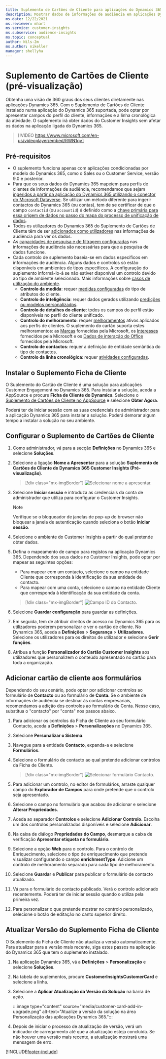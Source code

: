```yaml
---
title: Suplemento de Cartões de Cliente para aplicações do Dynamics 365 (contém vídeo)
description: Mostrar dados de informações de audiência em aplicações Dynamics 365 com este suplemento.
ms.date: 12/22/2021
ms.reviewer: mhart
ms.service: customer-insights
ms.subservice: audience-insights
ms.topic: conceptual
author: Nils-2m
ms.author: nikeller
manager: shellyha
---
```


# <a name="customer-card-add-in-preview"></a>Suplemento de Cartões de Cliente (pré-visualização)



Obtenha uma visão de 360 graus dos seus clientes diretamente nas aplicações Dynamics 365. Com o Suplemento de Cartões de Cliente instalado numa aplicação do Dynamics 365 suportada, pode optar por apresentar campos do perfil do cliente, informações e a linha cronológica da atividade. O suplemento irá obter dados do Customer Insights sem afetar os dados na aplicação ligada do Dynamics 365.

> [!VIDEO https://www.microsoft.com/en-us/videoplayer/embed/RWN1qv]

## <a name="prerequisites"></a>Pré-requisitos

- O suplemento funciona apenas com aplicações condicionadas por modelo do Dynamics 365, como o Sales ou o Customer Service, versão 9.0 e posterior.
- Para que os seus dados do Dynamics 365 mapeiem para perfis de clientes de informações de audiência, recomendamos que sejam [ingeridos a partir da aplicação do Dynamics 365 utilizando o conector do Microsoft Dataverse](connect-power-query.md). Se utilizar um método diferente para ingerir contactos do Dynamics 365 (ou contas), tem de se certificar de que o campo `contactid` (ou `accountid`) é definido como a [chave primária para essa origem de dados no passo do mapa do processo de unificação de dados](map-entities.md#select-primary-key-and-semantic-type-for-attributes). 
- Todos os utilizadores do Dynamics 365 do Suplemento de Cartões de Cliente têm de ser [adicionados como utilizadores](permissions.md) nas informações de audiência para ver os dados.
- As [capacidades de pesquisa e de filtragem configuradas](search-filter-index.md) nas informações de audiência são necessárias para que a pesquisa de dados funcione.
- Cada controlo de suplemento baseia-se em dados específicos em informações de audiência. Alguns dados e controlos só estão disponíveis em ambientes de tipos específicos. A configuração do suplemento informá-lo-á se não estiver disponível um controlo devido ao tipo de ambiente selecionado. Mais informações sobre [casos de utilização do ambiente](work-with-business-accounts.md).
  - **Controlo da medida**: requer [medidas configuradas](measures.md) do tipo de atributos do cliente.
  - **Controlo de inteligência**: requer dados gerados utilizando [predições ou modelos personalizados](predictions-overview.md).
  - **Controlo de detalhes do cliente**: todos os campos do perfil estão disponíveis no perfil do cliente unificado.
  - **Controlo do melhoramento**: requer [melhoramentos](enrichment-hub.md) ativos aplicados aos perfis de clientes. O suplemento do cartão suporta estes melhoramentos: as [Marcas](enrichment-microsoft.md) fornecidas pela Microsoft, os [Interesses](enrichment-microsoft.md) fornecidos pela Microsoft e os [Dados de interação do Office](enrichment-office.md) fornecidos pela Microsoft.
  - **Controlo de contactos**: requer a definição de entidade semântica do tipo de contactos.
  - **Controlo da linha cronológica**: requer [atividades configuradas](activities.md).

## <a name="install-the-customer-card-add-in"></a>Instalar o Suplemento Ficha de Cliente

O Suplemento do Cartão de Cliente é uma solução para aplicações Customer Engagement no Dynamics 365. Para instalar a solução, aceda a AppSource e procure **Ficha de Cliente do Dynamics**. Selecione o [Suplemento de Cartões de Cliente no AppSource](https://appsource.microsoft.com/product/dynamics-365/mscrm.dynamics_365_customer_insights_customer_card_addin?tab=Overview) e selecione **Obter Agora**.

Poderá ter de iniciar sessão com as suas credenciais de administrador para a aplicação Dynamics 365 para instalar a solução. Poderá demorar algum tempo a instalar a solução no seu ambiente.

## <a name="configure-the-customer-card-add-in"></a>Configurar o Suplemento de Cartões de Cliente

1. Como administrador, vá para a secção **Definições** no Dynamics 365 e selecione **Soluções**.

1. Selecione a ligação **Nome a Apresentar** para a solução **Suplemento de Cartões de Cliente do Dynamics 365 Customer Insights (Pré-visualização)**.

   > [!div class="mx-imgBorder"]
   > ![Selecionar nome a apresentar.](media/select-display-name.png "Selecione o nome a apresentar.")

1. Selecione **Iniciar sessão** e introduza as credenciais da conta de administrador que utiliza para configurar o Customer Insights.

   > [!NOTE]
   > Verifique se o bloqueador de janelas de pop-up do browser não bloquear a janela de autenticação quando seleciona o botão **Iniciar sessão**.

1. Selecione o ambiente do Customer Insights a partir do qual pretende obter dados.

1. Defina o mapeamento de campo para registos na aplicação Dynamics 365. Dependendo dos seus dados no Customer Insights, pode optar por mapear as seguintes opções:
   - Para mapear com um contacto, selecione o campo na entidade Cliente que corresponda à identificação da sua entidade de contacto.
   - Para mapear com uma conta, selecione o campo na entidade Cliente que corresponda à identificação da sua entidade da conta.

   > [!div class="mx-imgBorder"]
   > ![Campo ID do Contacto.](media/contact-id-field.png "Campo ID do Contacto.")

1. Selecione **Guardar configuração** para guardar as definições.

1. Em seguida, tem de atribuir direitos de acesso no Dynamics 365 para os utilizadores poderem personalizar e ver o cartão de cliente. No Dynamics 365, aceda a **Definições** > **Segurança** > **Utilizadores**. Selecione os utilizadores para os direitos de utilizador e selecione **Gerir funções**.

1. Atribua a função **Personalizador do Cartão Customer Insights** aos utilizadores que personalizem o conteúdo apresentado no cartão para toda a organização.

## <a name="add-customer-card-controls-to-forms"></a>Adicionar cartão de cliente aos formulários

Dependendo do seu cenário, pode optar por adicionar controlos ao formulário de **Contacto** ou ao formulário de **Conta**. Se o ambiente de informações de audiência se destinar às contas empresariais, recomendamos a adição dos controlos ao formulário de Conta. Nesse caso, substitua o "contacto" por "conta" nos passos abaixo.

1. Para adicionar os controlos da Ficha de Cliente ao seu formulário Contacto, aceda a **Definições** > **Personalizações** no Dynamics 365.

1. Selecione **Personalizar o Sistema**.

1. Navegue para a entidade **Contacto**, expanda-a e selecione **Formulários**.

1. Selecione o formulário de contacto ao qual pretende adicionar controlos da Ficha de Cliente.

    > [!div class="mx-imgBorder"]
    > ![Selecionar formulário Contacto.](media/contact-active-forms.png "Selecione o formulário de Contacto.")

1. Para adicionar um controlo, no editor de formulários, arraste qualquer campo do **Explorador de Campos** para onde pretende que o controlo seja apresentado.

1. Selecione o campo no formulário que acabou de adicionar e selecione **Alterar Propriedades**.

1. Aceda ao separador **Controlos** e selecione **Adicionar Controlo**. Escolha um dos controlos personalizados disponíveis e selecione **Adicionar**.

1. Na caixa de diálogo **Propriedades do Campo**, desmarque a caixa de verificação **Apresentar etiqueta no formulário**.

1. Selecione a opção **Web** para o controlo. Para o controlo de Enriquecimento, selecione o tipo de enriquecimento que pretende visualizar configurando o campo **enrichmentType**. Adicione um controlo de melhoramento separado para cada tipo de melhoramento.

1. Selecione **Guardar** e **Publicar** para publicar o formulário de contacto atualizado.

1. Vá para o formulário de contacto publicado. Verá o controlo adicionado recentemente. Poderá ter de iniciar sessão quando o utiliza pela primeira vez.

1. Para personalizar o que pretende mostrar no controlo personalizado, selecione o botão de editação no canto superior direito.

## <a name="upgrade-customer-card-add-in"></a>Atualizar Versão do Suplemento Ficha de Cliente

O Suplemento da Ficha de Cliente não atualiza a versão automaticamente. Para atualizar para a versão mais recente, siga estes passos na aplicação do Dynamics 365 que tem o suplemento instalado.

1. Na aplicação Dynamics 365, vá a **Definições** > **Personalização** e selecione **Soluções**.

1. Na tabela de suplementos, procure **CustomerInsightsCustomerCard** e selecione a linha.

1. Selecione a **Aplicar Atualização da Versão da Solução** na barra de ação.

   :::image type="content" source="media/customer-card-add-in-upgrade.png" alt-text="Atualize a versão da solução na área Personalização das aplicações Dynamics 365.":::

1. Depois de iniciar o processo de atualização de versão, verá um indicador de carregamento até que a atualização esteja concluída. Se não houver uma versão mais recente, a atualização mostrará uma mensagem de erro.


[!INCLUDE[footer-include](../includes/footer-banner.md)]
